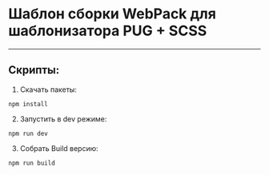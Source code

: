 # Шаблон сборки WebPack для шаблонизатора PUG + SCSS

---

## Скрипты:

1. Скачать пакеты:

```
npm install
```

2. Запустить в dev режиме:

```
npm run dev
```
3. Собрать Build версию:

```
npm run build
```